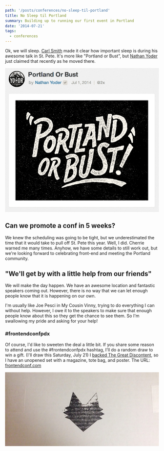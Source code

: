 ```yaml
---
path: '/posts/conferences/no-sleep-til-portland'
title: No Sleep til Portland
summary: Building up to running our first event in Portland
date: '2014-07-21'
tags:
  - conferences
---
```


Ok, we will sleep. [Carl Smith](http://twitter.com/carlsmith) made it clear how important sleep is during his awesome talk in St. Pete. It's more like "Portland or Bust", but [Nathan Yoder](http://twitter.com/nathanyoder) just claimed that recently as he moved there.

![](./portland-or-bust.png)

## Can we promote a conf in 5 weeks?

We knew the scheduling was going to be tight, but we underestimated the time that it would take to pull off St. Pete this year. Well, I did. Cherrie warned me many times. Anyhow, we have some details to still work out, but we're looking forward to celebrating front-end and meeting the Portland community.

## "We'll get by with a little help from our friends"

We will make the day happen. We have an awesome location and fantastic speakers coming out. However, there is no way that we can let enough people know that it is happening on our own.

I'm usually like Joe Pesci in My Cousin Vinny, trying to do everything I can without help. However, I owe it to the speakers to make sure that enough people know about this so they get the chance to see them. So I'm swallowing my pride and asking for your help!

### #frontendconfpdx

Of course, I'd like to sweeten the deal a little bit. If you share some reason to attend and use the #frontendconfpdx hashtag, I'll do a random draw to win a gift. (I'll draw this Saturday, July 21) I [backed The Great Discontent](https://www.kickstarter.com/projects/essmaker/the-great-discontent-magazine-issue-1), so I have an unopened set with a magazine, tote bag, and poster. The URL: [frontendconf.com](http://frontendconf.com)

![photo of The Great Discontent package](./tgd.jpg)
